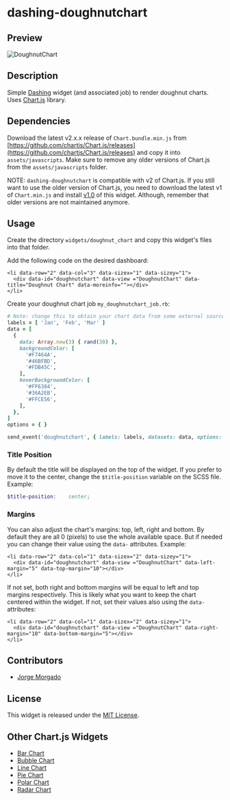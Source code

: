 # dashing-doughnutchart

## Preview

![DoughnutChart](https://raw.githubusercontent.com/wiki/jorgemorgado/dashing-doughnutchart/doughnutchart.png)

## Description

Simple [Dashing](http://shopify.github.com/dashing) widget (and associated job)
to render doughnut charts. Uses [Chart.js](http://www.chartjs.org/) library.

## Dependencies

Download the latest v2.x.x release of `Chart.bundle.min.js` from
[https://github.com/chartjs/Chart.js/releases](https://github.com/chartjs/Chart.js/releases)
and copy it into `assets/javascripts`. Make sure to remove any older versions
of Chart.js from the `assets/javascripts` folder.

NOTE: `dashing-doughnutchart` is compatible with v2 of Chart.js. If you still
want to use the older version of Chart.js, you need to download the latest v1
of `Chart.min.js` and install [v1.0](https://github.com/jorgemorgado/dashing-doughnutchart/releases/tag/v1.0)
of this widget. Although, remember that older versions are not maintained
anymore.

## Usage

Create the directory `widgets/doughnut_chart` and copy this widget's files
into that folder.

Add the following code on the desired dashboard:

```erb
<li data-row="2" data-col="3" data-sizex="1" data-sizey="1">
  <div data-id="doughnutchart" data-view ="DoughnutChart" data-title="Doughnut Chart" data-moreinfo=""></div>
</li>
```

Create your doughnut chart job `my_doughnutchart_job.rb`:

```ruby
# Note: change this to obtain your chart data from some external source
labels = [ 'Jan', 'Feb', 'Mar' ]
data = [
  {
    data: Array.new(3) { rand(30) },
    backgroundColor: [
      '#F7464A',
      '#46BFBD',
      '#FDB45C',
    ],
    hoverBackgroundColor: [
      '#FF6384',
      '#36A2EB',
      '#FFCE56',
    ],
  },
]
options = { }

send_event('doughnutchart', { labels: labels, datasets: data, options: options })
```

### Title Position

By default the title will be displayed on the top of the widget. If you
prefer to move it to the center, change the `$title-position` variable on the
SCSS file. Example:

```scss
$title-position:    center;
```

### Margins

You can also adjust the chart's margins: top, left, right and bottom. By
default they are all 0 (pixels) to use the whole available space. But if
needed you can change their value using the `data-` attributes. Example:

```erb
<li data-row="2" data-col="1" data-sizex="2" data-sizey="1">
  <div data-id="doughnutchart" data-view ="DoughnutChart" data-left-margin="5" data-top-margin="10"></div>
</li>
```

If not set, both right and bottom margins will be equal to left and top margins
respectively. This is likely what you want to keep the chart centered within
the widget. If not, set their values also using the `data-` attributes:

```erb
<li data-row="2" data-col="1" data-sizex="2" data-sizey="1">
  <div data-id="doughnutchart" data-view ="DoughnutChart" data-right-margin="10" data-bottom-margin="5"></div>
</li>
```

## Contributors

- [Jorge Morgado](https://github.com/jorgemorgado)

## License

This widget is released under the [MIT License](http://www.opensource.org/licenses/MIT).

## Other Chart.js Widgets

- [Bar Chart](https://github.com/jorgemorgado/dashing-barchart)
- [Bubble Chart](https://github.com/jorgemorgado/dashing-bubblechart)
- [Line Chart](https://github.com/jorgemorgado/dashing-linechart)
- [Pie Chart](https://github.com/jorgemorgado/dashing-piechart)
- [Polar Chart](https://github.com/jorgemorgado/dashing-polarchart)
- [Radar Chart](https://github.com/jorgemorgado/dashing-radarchart)
